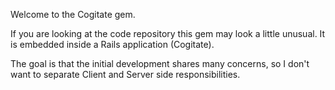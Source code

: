 Welcome to the Cogitate gem.

If you are looking at the code repository this gem may look a little unusual.
It is embedded inside a Rails application (Cogitate).

The goal is that the initial development shares many concerns, so I don't want to separate Client and Server side responsibilities.
